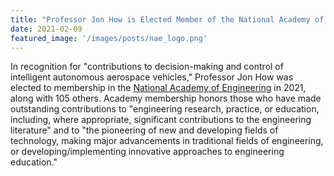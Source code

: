 ```yaml
---
title: "Professor Jon How is Elected Member of the National Academy of Engineering in 2021"
date: 2021-02-09
featured_image: '/images/posts/nae_logo.png'
---
```


In recognition for "contributions to decision-making and control of intelligent autonomous aerospace vehicles," Professor Jon How was elected to membership in the [National Academy of Engineering](https://www.nae.edu/248499.aspx) in 2021, along with 105 others. Academy membership honors those who have made outstanding contributions to "engineering research, practice, or education, including, where appropriate, significant contributions to the engineering literature" and to "the pioneering of new and developing fields of technology, making major advancements in traditional fields of engineering, or developing/implementing innovative approaches to engineering education."
